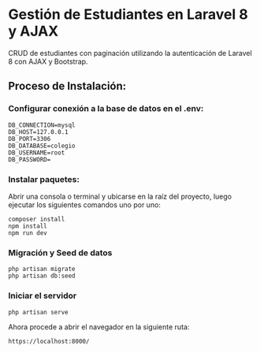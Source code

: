 # Gestión de Estudiantes en Laravel 8 y AJAX
CRUD de estudiantes con paginación utilizando la autenticación de Laravel 8 con AJAX y Bootstrap.
## Proceso de Instalación:
### Configurar conexión a la base de datos en el .env:
```
DB_CONNECTION=mysql
DB_HOST=127.0.0.1
DB_PORT=3306
DB_DATABASE=colegio
DB_USERNAME=root
DB_PASSWORD=
```
### Instalar paquetes:
Abrir una consola  o terminal y ubicarse en la raíz del proyecto, luego ejecutar los siguientes comandos uno por uno:
```
composer install
npm install
npm run dev
```
### Migración y Seed de datos
```
php artisan migrate
php artisan db:seed
```
### Iniciar el servidor
```
php artisan serve
```
Ahora procede a abrir el navegador en la siguiente ruta: 
```
https://localhost:8000/
